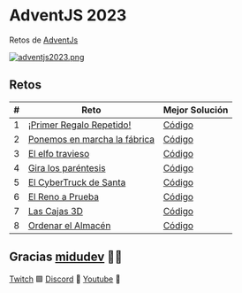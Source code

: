 # AdventJS 2023

Retos de [AdventJs](https://adventjs.dev)

[![adventjs2023.png](https://i.postimg.cc/RFLBqJVZ/adventjs.png)](https://adventjs.dev)

## Retos

| #   | Reto                                                               | Mejor Solución                                   |
| --- | ------------------------------------------------------------------ | ------------------------------------------------ |
| 1   | [¡Primer Regalo Repetido!](./challenges/challenge01/README.md)     | [Código](./challenges/challenge01/solution01.js) |
| 2   | [Ponemos en marcha la fábrica](./challenges/challenge02/README.md) | [Código](./challenges/challenge02/solution01.js) |
| 3   | [El elfo travieso](./challenges/challenge03/README.md)             | [Código](./challenges/challenge03/solution01.js) |
| 4   | [Gira los paréntesis](./challenges/challenge04/README.md)          | [Código](./challenges/challenge04/solution01.js) |
| 5   | [El CyberTruck de Santa](./challenges/challenge05/README.md)       | [Código](./challenges/challenge05/solution01.js) |
| 6   | [El Reno a Prueba](./challenges/challenge06/README.md)             | [Código](./challenges/challenge06/solution01.js) |
| 7   | [Las Cajas 3D](./challenges/challenge07/README.md)                 | [Código](./challenges/challenge07/solution01.js) |
| 8   | [Ordenar el Almacén](./challenges/challenge08/README.md)           | [Código](./challenges/challenge08/solution01.js) |

## Gracias [midudev](https://twitter.com/midudev) 🧑‍💻

[Twitch](https://twitch.tv/midudev) 🟪 [Discord](https://discord.gg/midudev) 🔵 [Youtube](https://youtube.com/midudev) 🔴
